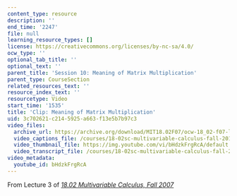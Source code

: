 ```yaml
---
content_type: resource
description: ''
end_time: '2247'
file: null
learning_resource_types: []
license: https://creativecommons.org/licenses/by-nc-sa/4.0/
ocw_type: ''
optional_tab_title: ''
optional_text: ''
parent_title: 'Session 10: Meaning of Matrix Multiplication'
parent_type: CourseSection
related_resources_text: ''
resource_index_text: ''
resourcetype: Video
start_time: '1535'
title: 'Clip: Meaning of Matrix Multiplication'
uid: 3c702621-c214-5925-a663-f13e5b7b97c3
video_files:
  archive_url: https://archive.org/download/MIT18.02F07/ocw-18_02-f07-lec03_300k.mp4
  video_captions_file: /courses/18-02sc-multivariable-calculus-fall-2010/bHdzkFrgRcA_captions.vtt
  video_thumbnail_file: https://img.youtube.com/vi/bHdzkFrgRcA/default.jpg
  video_transcript_file: /courses/18-02sc-multivariable-calculus-fall-2010/bHdzkFrgRcA_transcript.pdf
video_metadata:
  youtube_id: bHdzkFrgRcA
---
```


From Lecture 3 of [_18.02 Multivariable Calculus, Fall 2007_](/courses/18-02-multivariable-calculus-fall-2007/video_galleries/video-lectures)

